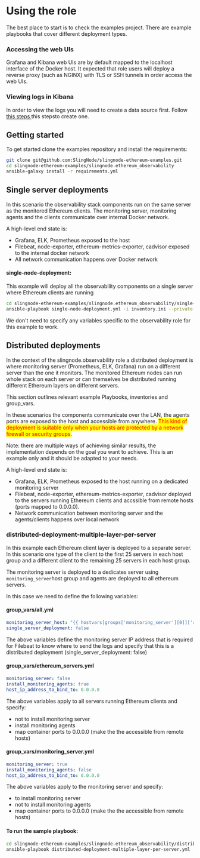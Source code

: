 # Using the role

The best place to start is to check the examples project. There are example playbooks that cover different deployment types.

### Accessing the web UIs

Grafana and Kibana web UIs are by default mapped to the localhost interface of the Docker host. It expected that role users will deploy a reverse proxy (such as NGINX) with TLS or SSH tunnels in order access the web UIs.

### Viewing logs in Kibana

In order to view the logs you will need to create a data source first. Follow [this steps ](components/elk/creating-kibana-data-view.md)this stepsto create one.

## Getting started

To get started clone the examples repository and install the requirements:

```sh
git clone git@github.com:SlingNode/slingnode-ethereum-examples.git
cd slingnode-ethereum-examples/slingnode.ethereum_observability
ansible-galaxy install -r requirements.yml
```

## Single server deployments

In this scenario the observability stack components run on the same server as the monitored Ethereum clients. The monitoring server, monitoring agents and the clients communicate over internal Docker network.

A high-level end state is:

* Grafana, ELK, Prometheus exposed to the host
* Filebeat, node-exporter, ethereum-metrics-exporter, cadvisor exposed to the internal docker network
* All network communication happens over Docker network

#### single-node-deployment:

This example will deploy all the observability components on a single server where Ethereum clients are running

```sh
cd slingnode-ethereum-examples/slingnode.ethereum_observability/single-node-deployment
ansible-playbook single-node-deployment.yml -i inventory.ini --private-key ~/.ssh/ubuntu.privatekey  --user ubuntu
```

We don't need to specify any variables specific to the observability role for this example to work.

## Distributed deployments

In the context of the slingnode.observability role a distributed deployment is where monitoring server (Prometheus, ELK, Grafana) run on a different server than the one it monitors. The monitored Ethereum nodes can run whole stack on each server or can themselves be distributed running different Ethereum layers on different servers.&#x20;

This section outlines relevant example Playbooks, inventories and group\_vars.&#x20;

In these scenarios the components communicate over the LAN, the agents ports are exposed to the host and accessible from anywhere. <mark style="color:red;">This kind of deployment is suitable only when your hosts are protected by a network firewall or security groups</mark>.

Note: there are multiple ways of achieving similar results, the implementation depends on the goal you want to achieve. This is an example only and it should be adapted to your needs.

A high-level end state is:

* Grafana, ELK, Prometheus exposed to the host running on a dedicated monitoring server
* Filebeat, node-exporter, ethereum-metrics-exporter, cadvisor deployed to the servers running Ethereum clients and accssible from remote hosts (ports mapped to 0.0.0.0).
* Network communication between monitoring server and the agents/clients happens over local network

### distributed-deployment-multiple-layer-per-server

In this example each Ethereum client layer is deployed to a separate server. In this scenario one type of the client to the first 25 servers in each host group and a different client to the remaining 25 servers in each host group.

The monitoring server is deployed to a dedicates server using `monitoring_server`host group and agents are deployed to all  ethereum servers.

In this case we need to define the following variables:

#### group\_vars/all.yml

```yaml
monitoring_server_host: "{{ hostvars[groups['monitoring_server'][0]]['ansible_facts']['default_ipv4']['address'] }}"
single_server_deployment: false
```

The above variables define the monitoring server IP address that is required for Filebeat to know where to send the logs and specify that this is a distributed deployment (single\_server\_deployment: false)

#### group\_vars/ethereum\_servers.yml

```yaml
monitoring_server: false
install_monitoring_agents: true
host_ip_address_to_bind_to: 0.0.0.0
```

The above variables apply to all servers running Ethereum clients and specify:

* not to install monitoring server
* install monitoring agents
* map container ports to 0.0.0.0 (make the the accessible from remote hosts)&#x20;

#### group\_vars/monitoring\_server.yml

```yaml
monitoring_server: true
install_monitoring_agents: false
host_ip_address_to_bind_to: 0.0.0.0
```

The above variables apply to the monitoring server and specify:

* to install monitoring server
* not to install monitoring agents
* map container ports to 0.0.0.0 (make the the accessible from remote hosts)&#x20;

#### To run the sample playbook:

```sh
cd slingnode-ethereum-examples/slingnode.ethereum_observability/distributed-deployment-multiple-layer-per-server
ansible-playbook distributed-deployment-multiple-layer-per-server.yml -i inventory.ini --private-key ~/.ssh/ubuntu.privatekey  --user ubuntu
```
